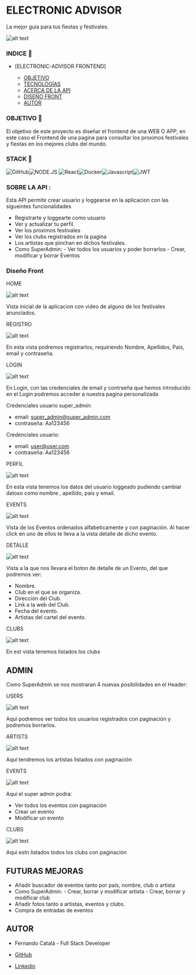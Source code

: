 # ELECTRONIC ADVISOR

La mejor guia para tus fiestas y festivales.

![alt text](public/img/logo2.png)

### INDICE :open_file_folder:

- [ELECTRONIC-ADVISOR FRONTEND]

  - [OBJETIVO ](#target-dart)
  - [TECNOLOGÍAS ](#stack-wrench)
  - [ACERCA DE LA API ](#about-api-blue_book)
  - [DISEÑO FRONT ](#front-design-computer)
  - [AUTOR ](#author-pencil2)

### OBJETIVO :dart:

El objetivo de este proyecto es diseñar el frontend de una WEB O APP, en este caso el Frontend de una pagina para consultar los proximos festivales y fiestas en los mejores clubs del mundo.

### STACK :wrench:

<img src="https://img.shields.io/badge/GitHub-100000?style=for-the-badge&logo=github&logoColor=white" alt="GitHub" /><img src="https://img.shields.io/badge/Node.js-43853D?style=for-the-badge&logo=node.js&logoColor=white" alt="NODE.JS" />
<img src="https://camo.githubusercontent.com/6c3957842901e5baa389f3bb8758c8966683333b28493013062fcab5fab645e7/68747470733a2f2f696d672e736869656c64732e696f2f62616467652f52656163742d3230323332413f7374796c653d666f722d7468652d6261646765266c6f676f3d7265616374266c6f676f436f6c6f723d363144414642" alt="React"><img src="https://img.shields.io/badge/DOCKER-2020BF?style=for-the-badge&logo=docker&logoColor=white" alt="Docker"/><img src="https://camo.githubusercontent.com/0f98e0edc3ae47a19fac8a8679ba0a4f678ed9872c18771cb53f493b21ddaf90/68747470733a2f2f696d672e736869656c64732e696f2f62616467652f6a61766173636970742d4546443831443f7374796c653d666f722d7468652d6261646765266c6f676f3d6a617661736372697074266c6f676f436f6c6f723d626c61636b" alt="Javascript"/><img src="https://camo.githubusercontent.com/aac74ca85b21ed1ff4fa88dda8712fce9cddbf786bdf807231e6179f70003ac5/68747470733a2f2f696d672e736869656c64732e696f2f62616467652f4a57542d626c61636b3f7374796c653d666f722d7468652d6261646765266c6f676f3d4a534f4e253230776562253230746f6b656e73" alt="JWT">

### SOBRE LA API :

Esta API permite crear usuario y loggearse en la aplicacion con las sigueintes funcionalidades

- Registrarte y loggearte como usuario
- Ver y actualizar tu perfil.
- Ver los proximos festivales
- Ver los clubs registrados en la pagina
- Los artistas que pinchan en dichos festivales.
- Como SuperAdmin: - Ver todos los usuarios y poder borrarlos - Crear, modificar y borrar Eventos

### Diseño Front

HOME

![alt text](public/img/Captura%20HOME.JPG)

Vista inicial de la aplicacion con video de alguno de los festivales anunciados.

REGISTRO

![alt text](public/img/Captura%20REGISTER.JPG)

En esta vista podremos registrarlos, requiriendo Nombre, Apellidos, Pais, email y contraseña.

LOGIN

![alt text](/public/img/Captura%20LOGIN.JPG)

En Login, con las credenciales de email y contrseña que hemos introducido en el Login podremos acceder a nuestra pagina personalizada

Credenciales usuario super_admin:

- email: super_admin@super_admin.com
- contraseña: Aa123456

Credenciales usuario:

- email: user@user.com
- contraseña: Aa123456

PERFIL

![alt text](public/img/Captura%20PROFILE.JPG)

En esta vista tenemos los datos del usuario loggeado pudiendo cambiar datoso como nombre , apellido, país y email.

EVENTS

![alt text](/public/img/Captura%20EVENTS-HOME.JPG)

Vista de los Eventos ordenados alfabeticamente y con paginación.
Al hacer click en uno de ellos te lleva a la vista detalle de dicho evento.

DETALLE

![alt text](public/img/Captura%20EVENT-DETAIL.JPG)

Vista a la que nos llevara el boton de detalle de un Evento, del que podremos ver:

- Nombre.
- Club en el que se organiza.
- Dirección del Club.
- Link a la web del Club.
- Fecha del evento.
- Artistas del cartel del evento.

CLUBS

![alt text](/public/img/Captur%20CLUBS.JPG)

En est vista tenemos listados los clubs

## ADMIN

Como SuperAdmin se nos mostraran 4 nuevas posibilidades en el Header:

USERS

![alt text](/public/img/Captura%20userSA.JPG)

Aqui podremos ver todos los usuarios registrados con paginación y podremos borrarlos.

ARTISTS

![alt text](/public/img/Captura%20artistsSA.JPG)

Aqui tendremos los artistas listados con paginación

EVENTS

![alt text](/public/img/Captura%20eventsSA.JPG)

Aqui el super admin podra:

- Ver todos los eventos con paginación
- Crear un evento
- Modificar un evento

CLUBS

![alt text](/public/img/Captura%20clubsSA.JPG)

Aqui estn listados todos los clubs con paginación

## FUTURAS MEJORAS

- Añadir buscador de eventos tanto por país, nombre, club o artista
- Como SuperAdmin: - Crear, borrar y modificar artista - Crear, borrar y modificar club
- Añadir fotos tanto a artistas, eventos y clubs.
- Compra de entradas de eventos

## AUTOR

- Fernando Catalá - Full Stack Developer

- <a href="https://github.com/FernandoCatalaMunyoz">GitHub
- <a href="https://linkedin.com/in/fernando-catalá-muñoz-166b5622b">Linkedin</a>

